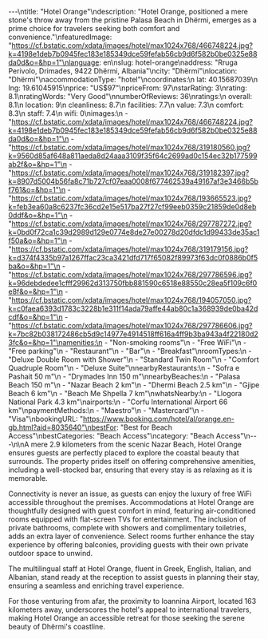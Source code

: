 ---\ntitle: "Hotel Orange"\ndescription: "Hotel Orange, positioned a mere stone's throw away from the pristine Palasa Beach in Dhërmi, emerges as a prime choice for travelers seeking both comfort and convenience."\nfeaturedImage: "https://cf.bstatic.com/xdata/images/hotel/max1024x768/466748224.jpg?k=4198e1deb7b0945fec183e185349dce59fefab56cb9d6f582b0be0325e88da0d&o=&hp=1"\nlanguage: en\nslug: hotel-orange\naddress: "Rruga Perivolo, Drimades, 9422 Dhërmi, Albania"\ncity: "Dhërmi"\nlocation: "Dhërmi"\naccommodationType: "hotel"\ncoordinates:\n  lat: 40.15687039\n  lng: 19.61045915\nprice: "US$97"\npriceFrom: 97\nstarRating: 3\nrating: 8.1\nratingWords: "Very Good"\nnumberOfReviews: 36\nratings:\n  overall: 8.1\n  location: 9\n  cleanliness: 8.7\n  facilities: 7.7\n  value: 7.3\n  comfort: 8.3\n  staff: 7.4\n  wifi: 0\nimages:\n  - "https://cf.bstatic.com/xdata/images/hotel/max1024x768/466748224.jpg?k=4198e1deb7b0945fec183e185349dce59fefab56cb9d6f582b0be0325e88da0d&o=&hp=1"\n  - "https://cf.bstatic.com/xdata/images/hotel/max1024x768/319180560.jpg?k=9560d85af648a811aeda8d24aaa3109f35f64c2699ad0c154ec32b177599ab2f&o=&hp=1"\n  - "https://cf.bstatic.com/xdata/images/hotel/max1024x768/319182397.jpg?k=8907d5004b56fa8c71b727cf07eaa0008f677462539a49167af3e3466b5bf761&o=&hp=1"\n  - "https://cf.bstatic.com/xdata/images/hotel/max1024x768/193665523.jpg?k=feb3ea60a8c6237fc36cd2e15e517ba27f27cf99eeb0359c21859de0d8eb0ddf&o=&hp=1"\n  - "https://cf.bstatic.com/xdata/images/hotel/max1024x768/297787272.jpg?k=0bd0f72ca1c39d2989d129e0774e8de27e00278d20dfdc1d99433de35ac1f50a&o=&hp=1"\n  - "https://cf.bstatic.com/xdata/images/hotel/max1024x768/319179156.jpg?k=d374f4335b97a1267ffac23ca3421dfd717f65082f89973f63dc0f0886b0f5ba&o=&hp=1"\n  - "https://cf.bstatic.com/xdata/images/hotel/max1024x768/297786596.jpg?k=96debdedee1cfff29962d313750fbb881590c6518e88550c28ea5f109c6f0e8f&o=&hp=1"\n  - "https://cf.bstatic.com/xdata/images/hotel/max1024x768/194057050.jpg?k=c0faea6393d1783c3228b1e311f14ada79affe44ab80c1a368939de0ba42dcdf&o=&hp=1"\n  - "https://cf.bstatic.com/xdata/images/hotel/max1024x768/297786606.jpg?k=7bc82b038172486cb5d9c14977e4914518ff616a4ff9b3ba943a4f22180d23fc&o=&hp=1"\namenities:\n  - "Non-smoking rooms"\n  - "Free WiFi"\n  - "Free parking"\n  - "Restaurant"\n  - "Bar"\n  - "Breakfast"\nroomTypes:\n  - "Deluxe Double Room with Shower"\n  - "Standard Twin Room"\n  - "Comfort Quadruple Room"\n  - "Deluxe Suite"\nnearbyRestaurants:\n  - "Sofra e Pashait 50 m"\n  - "Drymades Inn 150 m"\nnearbyBeaches:\n  - "Palasa Beach 150 m"\n  - "Nazar Beach 2 km"\n  - "Dhermi Beach 2.5 km"\n  - "Gjipe Beach 6 km"\n  - "Beach Me Shpella 7 km"\nwhatsNearby:\n  - "Llogora National Park 4.3 km"\nairports:\n  - "Corfu International Airport 66 km"\npaymentMethods:\n  - "Maestro"\n  - "Mastercard"\n  - "Visa"\nbookingURL: "https://www.booking.com/hotel/al/orange.en-gb.html?aid=8035640"\nbestFor: "Best for Beach Access"\nbestCategories: "Beach Access"\ncategory: "Beach Access"\n---\n\nA mere 2.9 kilometers from the scenic Nazar Beach, Hotel Orange ensures guests are perfectly placed to explore the coastal beauty that surrounds. The property prides itself on offering comprehensive amenities, including a well-stocked bar, ensuring that every stay is as relaxing as it is memorable.

Connectivity is never an issue, as guests can enjoy the luxury of free WiFi accessible throughout the premises. Accommodations at Hotel Orange are thoughtfully designed with guest comfort in mind, featuring air-conditioned rooms equipped with flat-screen TVs for entertainment. The inclusion of private bathrooms, complete with showers and complimentary toiletries, adds an extra layer of convenience. Select rooms further enhance the stay experience by offering balconies, providing guests with their own private outdoor space to unwind.

The multilingual staff at Hotel Orange, fluent in Greek, English, Italian, and Albanian, stand ready at the reception to assist guests in planning their stay, ensuring a seamless and enriching travel experience.

For those venturing from afar, the proximity to Ioannina Airport, located 163 kilometers away, underscores the hotel's appeal to international travelers, making Hotel Orange an accessible retreat for those seeking the serene beauty of Dhërmi's coastline.